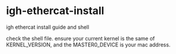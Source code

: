 # igh-ethercat-install
igh ethercat install guide and shell

check the shell file.
ensure your current kernel is the same of KERNEL_VERSION, and the MASTER0_DEVICE is your mac address.
